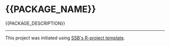 # {{PACKAGE_NAME}}

{{PACKAGE_DESCRIPTION}}


---

This project was initiated using [SSB's R-project template](https://github.com/statisticsnorway/ssb-templater).
